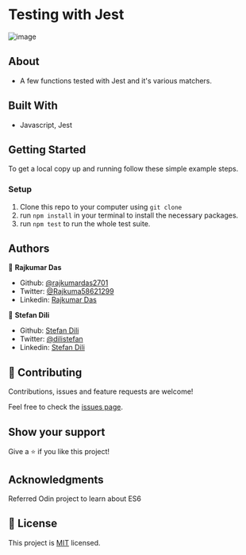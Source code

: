 # Testing with Jest

![image](https://user-images.githubusercontent.com/55356496/92922438-28e92200-f436-11ea-874a-eb3396ae59fb.png)

## About

- A few functions tested with Jest and it's various matchers.

## Built With

- Javascript, Jest


## Getting Started

To get a local copy up and running follow these simple example steps.


### Setup

1. Clone this repo to your computer using `git clone`
2. run `npm install` in your terminal to install the necessary packages.
3. run `npm test` to run the whole test suite.

## Authors

👤 **Rajkumar Das**

- Github: [@rajkumardas2701](https://github.com/rajkumardas2701)
- Twitter: [@Rajkuma58621299](https://twitter.com/Rajkuma58621299)
- Linkedin: [Rajkumar Das](https://www.linkedin.com/in/rajkumar-das-41308961/)

👤 **Stefan Dili**

- Github: [Stefan Dili](https://github.com/dili021)
- Twitter: [@dilistefan](https://twitter.com/dilistefan)
- Linkedin: [Stefan Dili](https://www.linkedin.com/in/stefan-dili/)

## 🤝 Contributing

Contributions, issues and feature requests are welcome!

Feel free to check the [issues page](https://github.com/dili021/jesting/issues).

## Show your support

Give a ⭐️ if you like this project!

## Acknowledgments

Referred Odin project to learn about ES6

## 📝 License

This project is [MIT](lic.url) licensed.